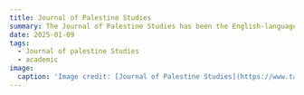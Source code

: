 ```yaml
---
title: Journal of Palestine Studies
summary: The Journal of Palestine Studies has been the English-language academic journal of record on Palestinian affairs. 
date: 2025-01-09
tags:
  - Journal of palestine Studies
  - academic
image:
  caption: 'Image credit: [Journal of Palestine Studies](https://www.tandfonline.com/journals/rpal20)'
---
```



